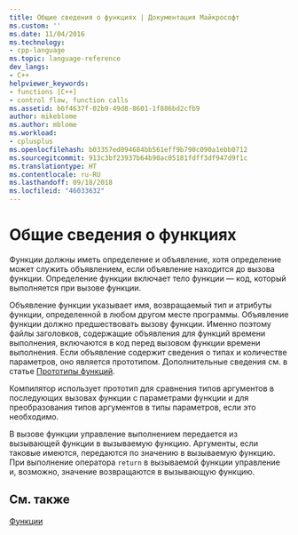 ```yaml
---
title: Общие сведения о функциях | Документация Майкрософт
ms.custom: ''
ms.date: 11/04/2016
ms.technology:
- cpp-language
ms.topic: language-reference
dev_langs:
- C++
helpviewer_keywords:
- functions [C++]
- control flow, function calls
ms.assetid: b6f4637f-02b9-49d8-8601-1f886bd2cfb9
author: mikeblome
ms.author: mblome
ms.workload:
- cplusplus
ms.openlocfilehash: b03357ed094684bb561eff9b790c090a1ebb0712
ms.sourcegitcommit: 913c3bf23937b64b90ac05181fdff3df947d9f1c
ms.translationtype: HT
ms.contentlocale: ru-RU
ms.lasthandoff: 09/18/2018
ms.locfileid: "46033632"
---
```

# <a name="overview-of-functions"></a>Общие сведения о функциях

Функции должны иметь определение и объявление, хотя определение может служить объявлением, если объявление находится до вызова функции. Определение функции включает тело функции — код, который выполняется при вызове функции.

Объявление функции указывает имя, возвращаемый тип и атрибуты функции, определенной в любом другом месте программы. Объявление функции должно предшествовать вызову функции. Именно поэтому файлы заголовков, содержащие объявления для функций времени выполнения, включаются в код перед вызовом функции времени выполнения. Если объявление содержит сведения о типах и количестве параметров, оно является прототипом. Дополнительные сведения см. в статье [Прототипы функций](../c-language/function-prototypes.md).

Компилятор использует прототип для сравнения типов аргументов в последующих вызовах функции с параметрами функции и для преобразования типов аргументов в типы параметров, если это необходимо.

В вызове функции управление выполнением передается из вызывающей функции в вызываемую функцию. Аргументы, если таковые имеются, передаются по значению в вызываемую функцию. При выполнение оператора `return` в вызываемой функции управление и, возможно, значение возвращаются в вызывающую функцию.

## <a name="see-also"></a>См. также

[Функции](../c-language/functions-c.md)